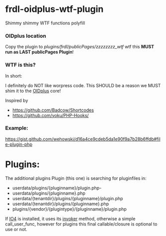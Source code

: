 # frdl-oidplus-wtf-plugin
Shimmy shimmy WTF functions polyfill

### OIDplus location
Copy the plugin to *plugins/frdl/publicPages/zzzzzzzz_wtf* wtf this **MUST run as LAST publicPages Plugin**!

### WTF is this?
In short:

I definitely do NOT like worpress code. This SHOULD be a reason we MUST shim it to the [OIDplus](https://oidplus.com/) core!

Inspired by

- https://github.com/Badcow/Shortcodes
- https://github.com/voku/PHP-Hooks/

### Example:
https://gist.github.com/wehowski/d16a4ce9cdeb5da1e90f9a7b28b6ffdb#file-plugin-php

# Plugins:
The additional plugins Plugin (this one) is searching for pluginfiles in:
- userdata/plugins/{pluginname}/plugin.php- 
- userdata/plugins/{pluginname}.php
- userdata/{tenantdir}/plugins/{pluginname}/plugin.php
- userdata/{tenantdir}/plugins/{pluginname}.php
- plugins/{vendor}/{plugintype}/{pluginname}/plugin.php

If [IO4](https://github.com/frdl/oidplus-io4-bridge-plugin) is installed, it uses its [invoker](https://github.com/PHP-DI/Invoker) method, otherwise a simple call_user_func, however for plugins this final callable/closure is optional to use or not.
